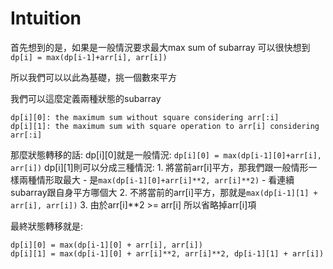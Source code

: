 # Intuition

首先想到的是，如果是一般情況要求最大max sum of subarray
可以很快想到 `dp[i] = max(dp[i-1]+arr[i], arr[i])`

所以我們可以以此為基礎，挑一個數來平方

我們可以這麼定義兩種狀態的subarray

```
dp[i][0]: the maximum sum without square considering arr[:i]
dp[i][1]: the maximum sum with square operation to arr[i] considering arr[:i]
```

那麼狀態轉移的話:
dp[i][0]就是一般情況: `dp[i][0] = max(dp[i-1][0]+arr[i], arr[i])`
dp[i][1]則可以分成三種情況:
    1. 將當前arr[i]平方，那我們跟一般情形一樣兩種情形取最大
        -  是`max(dp[i-1][0]+arr[i]**2, arr[i]**2)`
        -  看連續subarray跟自身平方哪個大
    2. 不將當前的arr[i]平方，那就是`max(dp[i-1][1] + arr[i], arr[i])`
    3. 由於arr[i]**2 >= arr[i] 所以省略掉arr[i]項

最終狀態轉移就是:

```
dp[i][0] = max(dp[i-1][0] + arr[i], arr[i])
dp[i][1] = max(dp[i-1][0] + arr[i]**2, arr[i]**2, dp[i-1][1] + arr[i])
```
        